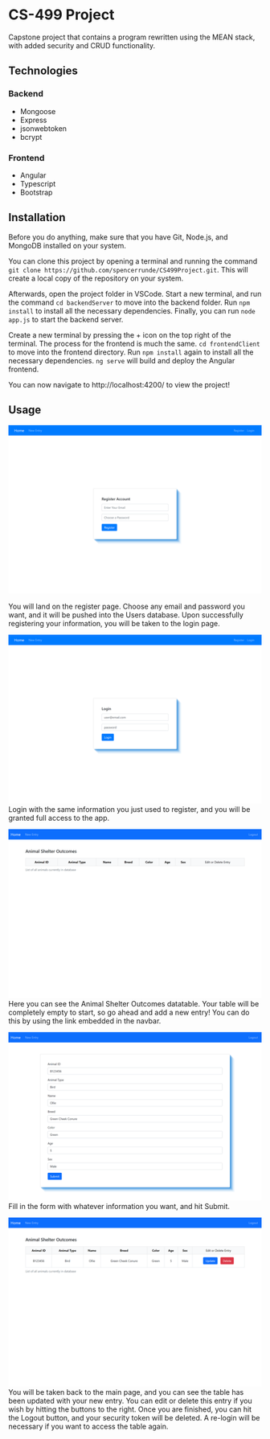 # CS-499 Project
Capstone project that contains a program rewritten using the MEAN stack, with added security and CRUD functionality.

## Technologies

### Backend
- Mongoose
- Express
- jsonwebtoken
- bcrypt

### Frontend
- Angular
- Typescript
- Bootstrap

## Installation

Before you do anything, make sure that you have Git, Node.js, and MongoDB installed on your system.

You can clone this project by opening a terminal and running the command ``` git clone https://github.com/spencerrunde/CS499Project.git ```. This will create a local copy of the repository on your system.

Afterwards, open the project folder in VSCode. Start a new terminal, and run the command ``` cd backendServer ``` to move into the backend folder. Run ``` npm install ``` to install all the necessary dependencies. Finally, you can run ``` node app.js ``` to start the backend server.

Create a new terminal by pressing the + icon on the top right of the terminal. The process for the frontend is much the same. ``` cd frontendClient ``` to move into the frontend directory. Run ``` npm install ``` again to install all the necessary dependencies. ``` ng serve ``` will build and deploy the Angular frontend.

You can now navigate to http://localhost:4200/ to view the project!

## Usage

![Register page](images/register.png)

You will land on the register page. Choose any email and password you want, and it will be pushed into the Users database. Upon successfully registering your information, you will be taken to the login page.

![Login page](images/login.png)
Login with the same information you just used to register, and you will be granted full access to the app.

![The main page](images/emptyTable.png)
Here you can see the Animal Shelter Outcomes datatable. Your table will be completely empty to start, so go ahead and add a new entry! You can do this by using the link embedded in the navbar.

![New entry form](images/newEntry.png)
Fill in the form with whatever information you want, and hit Submit.

![Updated table](images/tableWithEntry.png)
You will be taken back to the main page, and you can see the table has been updated with your new entry. You can edit or delete this entry if you wish by hitting the buttons to the right. Once you are finished, you can hit the Logout button, and your security token will be deleted. A re-login will be necessary if you want to access the table again.
